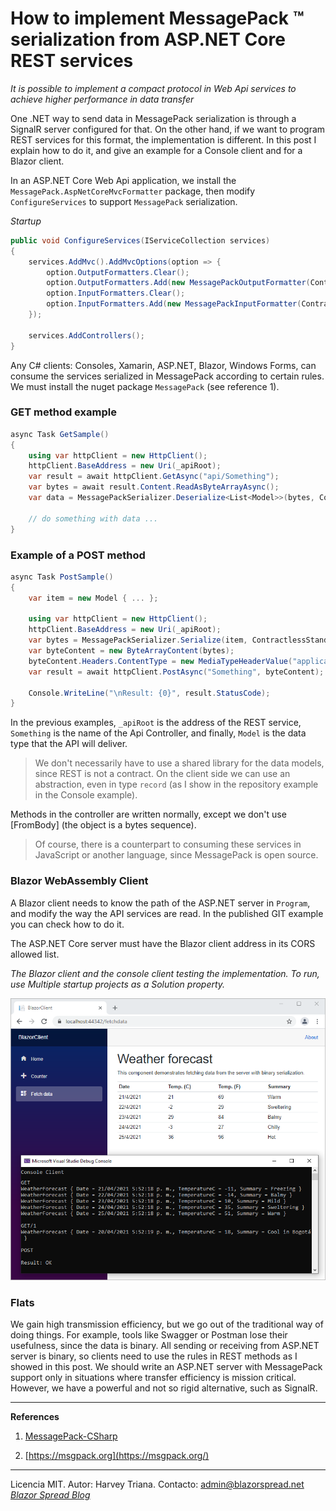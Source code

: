 ﻿# How to implement MessagePack ™ serialization from ASP.NET Core REST services

*It is possible to implement a compact protocol in Web Api services to achieve higher performance in data transfer*

One .NET way to send data in MessagePack serialization is through a SignalR server configured for that. On the other hand, if we want to program REST services for this format, the implementation is different. In this post I explain how to do it, and give an example for a Console client and for a Blazor client.

In an ASP.NET Core Web Api application, we install the `MessagePack.AspNetCoreMvcFormatter` package, then modify `ConfigureServices` to support `MessagePack` serialization.

*Startup*

```csharp
public void ConfigureServices(IServiceCollection services)
{
    services.AddMvc().AddMvcOptions(option => {
        option.OutputFormatters.Clear();
        option.OutputFormatters.Add(new MessagePackOutputFormatter(ContractlessStandardResolver.Options));
        option.InputFormatters.Clear();
        option.InputFormatters.Add(new MessagePackInputFormatter(ContractlessStandardResolver.Options));
    });

    services.AddControllers();
}
```

Any C# clients: Consoles, Xamarin, ASP.NET, Blazor, Windows Forms, can consume the services serialized in MessagePack according to certain rules. We must install the nuget package `MessagePack` (see reference 1).

### GET method example

```csharp
async Task GetSample()
{
    using var httpClient = new HttpClient();
    httpClient.BaseAddress = new Uri(_apiRoot);
    var result = await httpClient.GetAsync("api/Something");
    var bytes = await result.Content.ReadAsByteArrayAsync();
    var data = MessagePackSerializer.Deserialize<List<Model>>(bytes, ContractlessStandardResolver.Options);

    // do something with data ...
}
```

### Example of a POST method

```csharp
async Task PostSample()
{
    var item = new Model { ... };

    using var httpClient = new HttpClient();
    httpClient.BaseAddress = new Uri(_apiRoot);
    var bytes = MessagePackSerializer.Serialize(item, ContractlessStandardResolver.Options);
    var byteContent = new ByteArrayContent(bytes);
    byteContent.Headers.ContentType = new MediaTypeHeaderValue("application/x-msgpack");
    var result = await httpClient.PostAsync("Something", byteContent);

    Console.WriteLine("\nResult: {0}", result.StatusCode);
}
```

In the previous examples, `_apiRoot` is the address of the REST service, `Something` is the name of the Api Controller, and finally, `Model` is the data type that the API will deliver.

> We don't necessarily have to use a shared library for the data models, since REST is not a contract. On the client side we can use an abstraction, even in type `record` (as I show in the repository example in the Console example).

Methods in the controller are written normally, except we don't use [FromBody] (the object is a bytes sequence).

> Of course, there is a counterpart to consuming these services in JavaScript or another language, since MessagePack is open source.

### Blazor WebAssembly Client

A Blazor client needs to know the path of the ASP.NET server in `Program`,  and modify the way the API services are read. In the published GIT example you can check how to do it.

The ASP.NET Core server must have the Blazor client address in its CORS allowed list.

*The Blazor client and the console client testing the implementation. To run, use Multiple startup projects as a Solution property.*

![](https://github.com/harveytriana/MessagePackStudy/blob/master/an_mp.png)

### Flats

We gain high transmission efficiency, but we go out of the traditional way of doing things. For example, tools like Swagger or Postman lose their usefulness, since the data is binary. All sending or receiving from ASP.NET server is binary, so clients need to use the rules in REST methods as I showed in this post. We should write an ASP.NET server with MessagePack support only in situations where transfer efficiency is mission critical. However, we have a powerful and not so rigid alternative, such as SignalR.

---

**References**

1. [MessagePack-CSharp](https://github.com/neuecc/MessagePack-CSharp)

2. [https://msgpack.org](https://msgpack.org/)

---

Licencia MIT. Autor: Harvey Triana. Contacto: admin@blazorspread.net
*[Blazor Spread Blog](https://www.BlazorSpread.net)*
